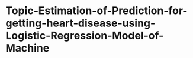 # Topic-Estimation-of-Prediction-for-getting-heart-disease-using-Logistic-Regression-Model-of-Machine